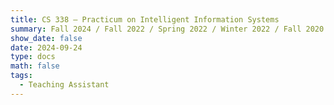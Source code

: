 ```yaml
---
title: CS 338 — Practicum on Intelligent Information Systems
summary: Fall 2024 / Fall 2022 / Spring 2022 / Winter 2022 / Fall 2020
show_date: false
date: 2024-09-24
type: docs
math: false
tags:
  - Teaching Assistant
---
```

